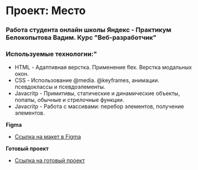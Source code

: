 # Проект: Место

### Работа студента онлайн школы Яндекс - Практикум Белокопытова Вадим. Курс "Веб-разработчик"
### Используемые технологии:"
* HTML - Адаптивная верстка. Применение flex. Верстка модальных окон.
* CSS - Использование @media. @keyframes, анимации. псевдоклассы и псевдоэлементы.
* Javacritp - Примитивы, статические и динамические объекты, попапы, обычные и стрелочные функции.
* Javacritp - Работа с массивами: перебор элементов, получение элементов. 

**Figma**

* [Ссылка на макет в Figma](https://www.figma.com/file/bjyvbKKJN2naO0ucURl2Z0/JavaScript.-Sprint-5?type=design&node-id=0-1&mode=design&t=7d4V3ebMa1leKUZK-0)

**Готовый проект**

* [Ссылка на готовый проект](https://vectork2.github.io/mesto/)
